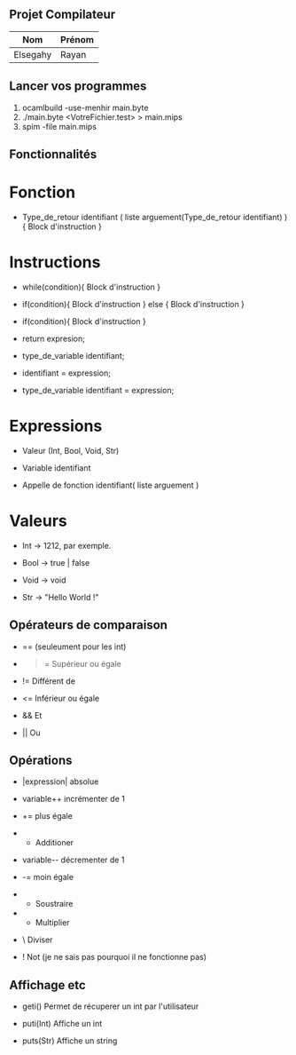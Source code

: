 ## Projet Compilateur

| Nom      | Prénom |
|----------|--------|
| Elsegahy | Rayan  |

## Lancer vos programmes

1. ocamlbuild -use-menhir main.byte
2. ./main.byte <VotreFichier.test> > main.mips
3. spim -file main.mips 

 
## Fonctionnalités

# Fonction

- Type_de_retour identifiant ( liste arguement(Type_de_retour identifiant) ) { Block d'instruction }

# Instructions

- while(condition){  Block d'instruction  }

- if(condition){ Block d'instruction } else { Block d'instruction }

- if(condition){ Block d'instruction }

- return expresion;

- type_de_variable identifiant;

- identifiant = expression;

- type_de_variable identifiant = expression;

# Expressions

- Valeur (Int, Bool, Void, Str)

- Variable identifiant

- Appelle de fonction identifiant( liste arguement )


# Valeurs

- Int -> 1212, par exemple.

- Bool -> true | false

- Void -> void

- Str -> "Hello World !"

## Opérateurs de comparaison

- == (seuleument pour les int)

- >= Supérieur ou égale

- != Différent de

- <= Inférieur ou égale

- && Et

- || Ou

## Opérations

- |expression| absolue

- variable++ incrémenter de 1

- += plus égale

- + Additioner

- variable-- décrementer de 1

- -= moin égale

- - Soustraire

- * Multiplier

- \ Diviser

- ! Not (je ne sais pas pourquoi il ne fonctionne pas)

## Affichage etc

- geti() Permet de récuperer un int par l'utilisateur

- puti(Int) Affiche un int

- puts(Str) Affiche un string
